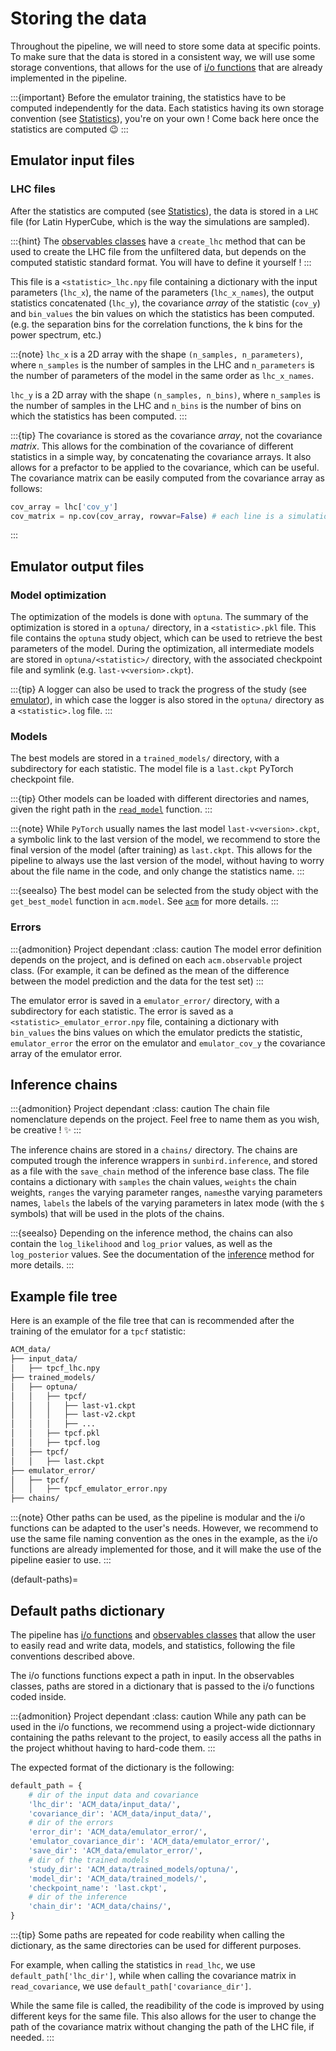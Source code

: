 # Storing the data

Throughout the pipeline, we will need to store some data at specific points. To make sure that the data is stored in a consistent way, we will use some storage conventions, that allows for the use of [i/o functions](../code/io) that are already implemented in the pipeline.

:::{important}
Before the emulator training, the statistics have to be computed independently for the data.
Each statistics having its own storage convention (see [Statistics](../pipeline/statistics/)), you're on your own ! 
Come back here once the statistics are computed 😉
:::

## Emulator input files

### LHC files

After the statistics are computed (see [Statistics](../pipeline/statistics)), the data is stored in a `LHC` file (for Latin HyperCube, which is the way the simulations are sampled). 

:::{hint}
The [observables classes](../code/projects) have a `create_lhc` method that can be used to create the LHC file from the unfiltered data, but depends on the computed statistic standard format. You will have to define it yourself ! 
:::

This file is a `<statistic>_lhc.npy` file containing a dictionary with the input parameters (`lhc_x`), the name of the parameters (`lhc_x_names`), 
the output statistics concatenated (`lhc_y`), the covariance *array* of the statistic (`cov_y`) and `bin_values` the bin values on which the statistics has been computed. (e.g. the separation bins for the correlation functions, the k bins for the power spectrum, etc.)

:::{note}
`lhc_x` is a 2D array with the shape `(n_samples, n_parameters)`, where `n_samples` is the number of samples in the LHC 
and `n_parameters` is the number of parameters of the model in the same order as `lhc_x_names`.

`lhc_y` is a 2D array with the shape `(n_samples, n_bins)`, where `n_samples` is the number of samples in the LHC and `n_bins` is the number of bins on which the statistics has been computed.
:::

:::{tip}
The covariance is stored as the covariance *array*, not the covariance *matrix*. This allows for the combination of the covariance of different statistics in a simple way, by concatenating the covariance arrays.
It also allows for a prefactor to be applied to the covariance, which can be useful.
The covariance matrix can be easily computed from the covariance array as follows:

```python
cov_array = lhc['cov_y']
cov_matrix = np.cov(cov_array, rowvar=False) # each line is a simulation, so rowvar=False
```

:::

## Emulator output files

### Model optimization

The optimization of the models is done with `optuna`. The summary of the optimization is stored in a `optuna/` directory, in a `<statistic>.pkl` file. 
This file contains the `optuna` study object, which can be used to retrieve the best parameters of the model.
During the optimization, all intermediate models are stored in `optuna/<statistic>/` directory, with the associated checkpoint file and symlink (e.g. `last-v<version>.ckpt`).

:::{tip}
A logger can also be used to track the progress of the study (see [emulator](../pipeline/emulator)), in which case the logger is also stored in the `optuna/` directory as a `<statistic>.log` file.
:::


### Models

The best models are stored in a `trained_models/` directory, with a subdirectory for each statistic. The model file is a `last.ckpt` PyTorch checkpoint file.

:::{tip}
Other models can be loaded with different directories and names, given the right path in the [`read_model`](../code/io) function.
:::


:::{note}
While `PyTorch` usually names the last model `last-v<version>.ckpt`, a symbolic link to the last version of the model, 
we recommend to store the final version of the model (after training) as `last.ckpt`.
This allows for the pipeline to always use the last version of the model, without having to worry about the file name in the code, and only change the statistics name.
:::

:::{seealso}
The best model can be selected from the study object with the `get_best_model` function in `acm.model`. See [`acm`](../code/acm) for more details.
:::


### Errors

:::{admonition} Project dependant
:class: caution
The model error definition depends on the project, and is defined on each `acm.observable` project class. (For example, it can be defined as the mean of the difference between the model prediction and the data for the test set)
:::

The emulator error is saved in a `emulator_error/` directory, with a subdirectory for each statistic. 
The error is saved as a `<statistic>_emulator_error.npy` file, containing a dictionary
with `bin_values` the bins values on which the emulator predicts the statistic, `emulator_error` the error on the emulator and `emulator_cov_y` the covariance array of the emulator error.


## Inference chains

:::{admonition} Project dependant
:class: caution
The chain file nomenclature depends on the project. 
Feel free to name them as you wish, be creative ! ✨
:::

The inference chains are stored in a `chains/` directory. The chains are computed trough the inference wrappers in `sunbird.inference`, and stored as a file with the `save_chain` method of the inference base class. The file contains a dictionary with `samples` the chain values, `weights` the chain weights, `ranges` the varying parameter ranges, `names`the varying parameters names, `labels` the labels of the varying parameters in latex mode (with the `$` symbols) that will be used in the plots of the chains.

:::{seealso}
Depending on the inference method, the chains can also contain the `log_likelihood` and `log_prior` values, as well as the `log_posterior` values. See the documentation of the [inference](../pipeline/inference) method for more details.
:::

## Example file tree

Here is an example of the file tree that can is recommended after the training of the emulator for a `tpcf` statistic:

```bash
ACM_data/
├── input_data/
│   ├── tpcf_lhc.npy
├── trained_models/
│   ├── optuna/
│   │   ├── tpcf/
│   │   │   ├── last-v1.ckpt
│   │   │   ├── last-v2.ckpt
│   │   │   ├── ...
│   │   ├── tpcf.pkl
│   │   ├── tpcf.log
│   ├── tpcf/
│   │   ├── last.ckpt
├── emulator_error/
│   ├── tpcf/
│   │   ├── tpcf_emulator_error.npy
├── chains/

```

:::{note}
Other paths can be used, as the pipeline is modular and the i/o functions can be adapted to the user's needs.
However, we recommend to use the same file naming convention as the ones in the example, as the i/o functions are already implemented for those, and it will make the use of the pipeline easier to use. 
:::


(default-paths)=
## Default paths dictionary

The pipeline has [i/o functions](../code/io) and [observables classes](../code/projects) that allow the user to easily read and write data, models, and statistics, following the file conventions described above.

The i/o functions functions expect a path in input. In the observables classes, paths are stored in a dictionary that is passed to the i/o functions coded inside.

:::{admonition} Project dependant
:class: caution
While any path can be used in the i/o functions, we recommend using a project-wide dictionnary containing the paths relevant to the project, to easily access all the paths in the project whithout having to hard-code them.
:::

The expected format of the dictionary is the following:

```python
default_path = {
    # dir of the input data and covariance
    'lhc_dir': 'ACM_data/input_data/',
    'covariance_dir': 'ACM_data/input_data/',
    # dir of the errors
    'error_dir': 'ACM_data/emulator_error/',
    'emulator_covariance_dir': 'ACM_data/emulator_error/',
    'save_dir': 'ACM_data/emulator_error/',
    # dir of the trained models
    'study_dir': 'ACM_data/trained_models/optuna/',
    'model_dir': 'ACM_data/trained_models/',
    'checkpoint_name': 'last.ckpt',
    # dir of the inference
    'chain_dir': 'ACM_data/chains/',
}
```

:::{tip}
Some paths are repeated for code reability when calling the dictionary, as the same directories can be used for different purposes.

For example, when calling the statistics in `read_lhc`, we use `default_path['lhc_dir']`, while when calling the covariance matrix in `read_covariance`, we use `default_path['covariance_dir']`.

While the same file is called, the readibility of the code is improved by using different keys for the same file. This also allows for the user to change the path of the covariance matrix without changing the path of the LHC file, if needed.
:::